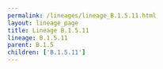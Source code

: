 ```yaml
---
permalink: /lineages/lineage_B.1.5.11.html
layout: lineage_page
title: Lineage B.1.5.11
lineage: B.1.5.11
parent: B.1.5
children: ['B.1.5.11']
---
```

